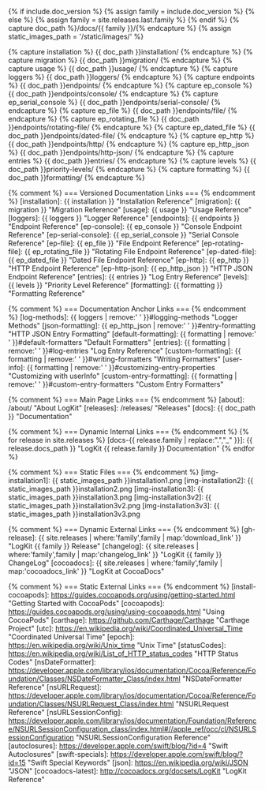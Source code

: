 {% if include.doc_version %}
    {% assign family = include.doc_version %}
{% else %}
    {% assign family = site.releases.last.family %}
{% endif %}
{% capture doc_path %}/docs/{{ family }}/{% endcapture %}
{% assign static_images_path = '/static/images/' %}

{% capture installation %}          {{ doc_path }}installation/                                     {% endcapture %}
{% capture migration %}             {{ doc_path }}migration/                                        {% endcapture %}
{% capture usage %}                 {{ doc_path }}usage/                                            {% endcapture %}
{% capture loggers %}               {{ doc_path }}loggers/                                          {% endcapture %}
{% capture endpoints %}             {{ doc_path }}endpoints/                                        {% endcapture %}
{% capture ep_console %}            {{ doc_path }}endpoints/console/                                {% endcapture %}
{% capture ep_serial_console %}     {{ doc_path }}endpoints/serial-console/                         {% endcapture %}
{% capture ep_file %}               {{ doc_path }}endpoints/file/                                   {% endcapture %}
{% capture ep_rotating_file %}      {{ doc_path }}endpoints/rotating-file/                          {% endcapture %}
{% capture ep_dated_file %}         {{ doc_path }}endpoints/dated-file/                             {% endcapture %}
{% capture ep_http %}               {{ doc_path }}endpoints/http/                                   {% endcapture %}
{% capture ep_http_json %}          {{ doc_path }}endpoints/http-json/                              {% endcapture %}
{% capture entries %}               {{ doc_path }}entries/                                          {% endcapture %}
{% capture levels %}                {{ doc_path }}priority-levels/                                  {% endcapture %}
{% capture formatting %}            {{ doc_path }}formatting/                                       {% endcapture %}

{% comment %} === Versioned Documentation Links === {% endcomment %}
[installation]:             {{ installation }}                              "Installation Reference"
[migration]:                {{ migration }}                                 "Migration Reference"
[usage]:                    {{ usage }}                                     "Usage Reference"
[loggers]:                  {{ loggers }}                                   "Logger Reference"
[endpoints]:                {{ endpoints }}                                 "Endpoint Reference"
[ep-console]:               {{ ep_console }}                                "Console Endpoint Reference"
[ep-serial-console]:        {{ ep_serial_console }}                         "Serial Console Reference"
[ep-file]:                  {{ ep_file }}                                   "File Endpoint Reference"
[ep-rotating-file]:         {{ ep_rotating_file }}                          "Rotating File Endpoint Reference"
[ep-dated-file]:            {{ ep_dated_file }}                             "Dated File Endpoint Reference"
[ep-http]:                  {{ ep_http }}                                   "HTTP Endpoint Reference"
[ep-http-json]:             {{ ep_http_json }}                              "HTTP JSON Endpoint Reference"
[entries]:                  {{ entries }}                                   "Log Entry Reference"
[levels]:                   {{ levels }}                                    "Priority Level Reference"
[formatting]:               {{ formatting }}                                "Formatting Reference"

{% comment %} === Documentation Anchor Links === {% endcomment %}
[log-methods]:              {{ loggers | remove:' ' }}#logging-methods                   "Logger Methods"
[json-formatting]:          {{ ep_http_json | remove:' ' }}#entry-formatting             "HTTP JSON Entry Formatting"
[default-formatting]:       {{ formatting | remove:' ' }}#default-formatters             "Default Formatters"
[entries]:                  {{ formatting | remove:' ' }}#log-entries                    "Log Entry Reference"
[custom-formatting]:        {{ formatting | remove:' ' }}#writing-formatters             "Writing Formatters"
[user-info]:                {{ formatting | remove:' ' }}#customizing-entry-properties   "Customizing with userInfo"
[custom-entry-formatting]:  {{ formatting | remove:' ' }}#custom-entry-formatters       "Custom Entry Formatters"

{% comment %} === Main Page Links === {% endcomment %}
[about]:                    /about/                                         "About LogKit"
[releases]:                 /releases/                                      "Releases"
[docs]:                     {{ doc_path }}                                  "Documentation"


{% comment %} === Dynamic Internal Links === {% endcomment %}
{% for release in site.releases %}
[docs-{{ release.family | replace:".","_" }}]: {{ release.docs_path }}      "LogKit {{ release.family }} Documentation"
{% endfor %}


{% comment %} === Static Files === {% endcomment %}
[img-installation1]:        {{ static_images_path }}installation1.png
[img-installation2]:        {{ static_images_path }}installation2.png
[img-installation3]:        {{ static_images_path }}installation3.png
[img-installation3v2]:      {{ static_images_path }}installation3v2.png
[img-installation3v3]:      {{ static_images_path }}installation3v3.png


{% comment %} === Dynamic External Links === {% endcomment %}
[gh-release]:               {{ site.releases | where:'family',family | map:'download_link' }}   "LogKit {{ family }} Release"
[changelog]:                {{ site.releases | where:'family',family | map:'changelog_link' }}  "LogKit {{ family }} ChangeLog"
[cocoadocs]:                {{ site.releases | where:'family',family | map:'cocoadocs_link' }}  "LogKit at CocoaDocs"


{% comment %} === Static External Links === {% endcomment %}
[install-cocoapods]: https://guides.cocoapods.org/using/getting-started.html "Getting Started with CocoaPods"
[cocoapods]: https://guides.cocoapods.org/using/using-cocoapods.html "Using CocoaPods"
[carthage]: https://github.com/Carthage/Carthage "Carthage Project"
[utc]: https://en.wikipedia.org/wiki/Coordinated_Universal_Time "Coordinated Universal Time"
[epoch]: https://en.wikipedia.org/wiki/Unix_time "Unix Time"
[statusCodes]: https://en.wikipedia.org/wiki/List_of_HTTP_status_codes "HTTP Status Codes"
[nsDateFormatter]: https://developer.apple.com/library/ios/documentation/Cocoa/Reference/Foundation/Classes/NSDateFormatter_Class/index.html "NSDateFormatter Reference"
[nsURLRequest]: https://developer.apple.com/library/ios/documentation/Cocoa/Reference/Foundation/Classes/NSURLRequest_Class/index.html "NSURLRequest Reference"
[nsURLSessionConfig]: https://developer.apple.com/library/ios/documentation/Foundation/Reference/NSURLSessionConfiguration_class/index.html#//apple_ref/occ/cl/NSURLSessionConfiguration "NSURLSessionConfiguration Reference"
[autoclosures]: https://developer.apple.com/swift/blog/?id=4 "Swift Autoclosures"
[swift-specials]: https://developer.apple.com/swift/blog/?id=15 "Swift Special Keywords"
[json]: https://en.wikipedia.org/wiki/JSON "JSON"
[cocoadocs-latest]: http://cocoadocs.org/docsets/LogKit "LogKit Reference"
